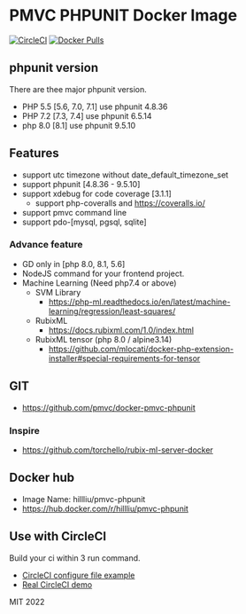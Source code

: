 PMVC PHPUNIT Docker Image
======

[![CircleCI](https://circleci.com/gh/pmvc/docker-pmvc-phpunit/tree/main.svg?style=svg)](https://circleci.com/gh/pmvc/docker-pmvc-phpunit/tree/main)
[![Docker Pulls](https://img.shields.io/docker/pulls/hillliu/pmvc-phpunit.svg)](https://hub.docker.com/r/hillliu/pmvc-phpunit)


## phpunit version

There are thee major phpunit version.
* PHP 5.5 [5.6, 7.0, 7.1] use phpunit 4.8.36
* PHP 7.2 [7.3, 7.4] use phpunit 6.5.14
* php 8.0 [8.1] use phpunit 9.5.10

## Features
* support utc timezone without date_default_timezone_set
* support phpunit [4.8.36 - 9.5.10]
* support xdebug for code coverage [3.1.1]
   * support php-coveralls and https://coveralls.io/
* support pmvc command line
* support pdo-[mysql, pgsql, sqlite]

### Advance feature
* GD only in [php 8.0, 8.1, 5.6]
* NodeJS command for your frontend project.
* Machine Learning (Need php7.4 or above)
   * SVM Library 
      * https://php-ml.readthedocs.io/en/latest/machine-learning/regression/least-squares/
   * RubixML
      * https://docs.rubixml.com/1.0/index.html
   * RubixML tensor (php 8.0 / alpine3.14)
      * https://github.com/mlocati/docker-php-extension-installer#special-requirements-for-tensor

## GIT
   * https://github.com/pmvc/docker-pmvc-phpunit
### Inspire
   * https://github.com/torchello/rubix-ml-server-docker

## Docker hub
   * Image Name: hillliu/pmvc-phpunit
   * https://hub.docker.com/r/hillliu/pmvc-phpunit

## Use with CircleCI
Build your ci within 3 run command.
   * [CircleCI configure file example](https://github.com/pmvc/generator-php-pmvc-plugin/blob/master/generators/app/templates/_circleci/config.yml)
   * [Real CircleCI demo](https://app.circleci.com/pipelines/github/pmvc/pmvc)

MIT 2022
